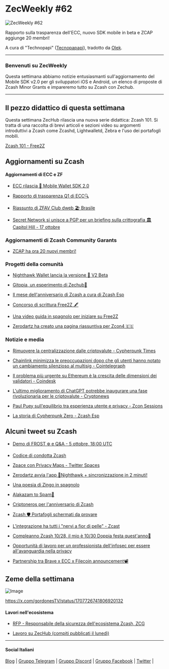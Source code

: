 # ZecWeekly #62

![ZecWeekly #62](https://substackcdn.com/image/fetch/f_auto,q_auto:good,fl_progressive:steep/https%3A%2F%2Fsubstack-post-media.s3.amazonaws.com%2Fpublic%2Fimages%2Fdaa24779-7a4f-4a34-85d0-8ddcf66eb053_1280x720.png)

Rapporto sulla trasparenza dell'ECC, nuovo SDK mobile in beta e ZCAP aggiunge 20 membri!

A cura di "Technopapi" ([Tecnopapapi](https://twitter.com/tecnopapapi)), tradotto da [Olek](https://twitter.com/an_Olek).

---

### Benvenuti su ZecWeekly
Questa settimana abbiamo notizie entusiasmanti sull'aggiornamento del Mobile SDK v2.0 per gli sviluppatori iOS e Android, un elenco di proposte di Zcash Minor Grants e impareremo tutto su Zcash con Zechub.

---

## Il pezzo didattico di questa settimana

Questa settimana ZecHub rilascia una nuova serie didattica: Zcash 101. Si tratta di una raccolta di brevi articoli e sezioni video su argomenti introduttivi a Zcash come Zcashd, Lightwalletd, Zebra e l'uso dei portafogli mobili.

[Zcash 101 - Free2Z](https://free2z.cash/ZecHub/zpage/zcash-101)

## Aggiornamenti su Zcash

#### Aggiornamenti di ECC e ZF

- [ECC rilascia 📱 Mobile Wallet SDK 2.0](https://forum.zcashcommunity.com/t/all-ecc-teams-focused-on-wallet-performance/42860/160)

- [Rapporto di trasparenza Q1 di ECC🔍](https://electriccoin.co/blog/ecc-transparency-report-for-q1-2023/)

- [Riassunto di ZFAV Club dweb 🏖️ Brasile](https://twitter.com/ZFAVClub/status/1707393422200369639)

- [Secret Network si unisce a PGP per un briefing sulla crittografia 🏛️ Capitol Hill - 17 ottobre](https://twitter.com/SecretNetwork/status/1707804067810902305)

### **Aggiornamenti di Zcash Community Garants**

- [ZCAP ha ora 20 nuovi membri!](https://forum.zcashcommunity.com/t/expanding-zcap/41710/79)

### **Progetti della comunità**

- [Nighthawk Wallet lancia la versione 🚀 V2 Beta](https://forum.zcashcommunity.com/t/nighthawk-apps-announces-the-revamped-nighthawk-wallet/45731)

- [Gitopia, un esperimento di Zechub🧪](https://free2z.cash/ZecHub/zpage/gitopia-a-zechub-experiment)

- [Il mese dell'anniversario di Zcash a cura di Zcash Esp](https://free2z.cash/zcashesp/zpage/mes-aniversario-de-zcash)

- [Concorso di scrittura Free2Z 🖋️](https://free2z.cash/zcashesp/zpage/mes-aniversario-de-zcash)

- [Una video guida in spagnolo per iniziare su Free2Z](https://free2z.cash/podcast/zpage/guia-para-tus-primeros-pasos-en-free2z)

- [Zerodartz ha creato una pagina riassuntiva per Zcon4 🇪🇸](https://free2z.com/zerodartz/zpage/do-not-read-zerodartz-longass-zcon4-story-it-will-take-a-while-to-read-it-lmeow)

### Notizie e media

- [Rimuovere la centralizzazione dalle criptovalute - Cypherpunk Times](https://www.cypherpunktimes.com/removing-centralisation-from-crypto/)

- [Chainlink minimizza le preoccupazioni dopo che gli utenti hanno notato un cambiamento silenzioso al multisig - Cointelegraph](https://cointelegraph.com/news/chainlink-garners-criticism-after-quiet-change-multisig)

- [Il problema più urgente su Ethereum è la crescita delle dimensioni dei validatori - Coindesk](https://www.coindesk.com/consensus-magazine/2023/09/29/the-most-pressing-issue-on-ethereum-is-validator-size-growth/)

- [L'ultimo miglioramento di ChatGPT potrebbe inaugurare una fase rivoluzionaria per le criptovalute - Cryptonews](https://cryptonews.com/news/could-chatgpts-latest-enhancement-herald-revolutionary-phase-for-crypto.htm)

- [Paul Puey sull'equilibrio tra esperienza utente e privacy - Zcon Sessions](https://www.youtube.com/shorts/YZmMNuhxhTY)

- [La storia di Cypherpunk Zero - Zcash Esp](https://zcashesp.com/cypherpunk-zero-la-historia-de-una-hacker-detras-de-una-coleccion-nft/)

## Alcuni tweet su Zcash

- [Demo di FROST ❄️ e Q&A - 5 ottobre, 18:00 UTC](https://x.com/ZcashFoundation/status/1707455401229172898)

- [Codice di condotta Zcash](https://x.com/gordonesTV/status/1707011523514601851)

- [Zpace con Privacy Maps - Twitter Spaces](https://twitter.com/zcashesp/status/1707168427641655399)

- [Zerodartz avvia l'app 🦅Nighthawk + sincronizzazione in 2 minuti!](https://twitter.com/zerodartz/status/1707776853392441821)

- [Una poesia di Zingo in spagnolo](https://x.com/Lexaleth/status/1707209980581945697)

- [Alakazam to Spam🧙](https://x.com/zksquirrel/status/1706745769678848205)

- [Criptoneros per l'anniversario di Zcash](https://x.com/Criptoneros/status/1707536202671206527)

- [Zcash 🛡️ Portafogli schermati da provare](https://x.com/ZecHub/status/1706387020409450806)

- [L'integrazione ha tutti i "nervi a fior di pelle" - Zcast](https://twitter.com/robmarn/status/1707921094642929927)

- [Compleanno Zcash 10/28, il mio è 10/30 Doppia festa quest'anno🎂](https://twitter.com/gordonesTV/status/1707915471364788243)

- [Opportunità di lavoro per un professionista dell'infosec per essere all'avanguardia nella privacy](https://twitter.com/zooko/status/1707410918727151979)

- [Partnership tra Brave x ECC x Filecoin announcement📽️](https://twitter.com/TrendsXBT/status/1707860529656574221)

## Zeme della settimana

![Image](https://substackcdn.com/image/fetch/f_auto,q_auto:good,fl_progressive:steep/https%3A%2F%2Fsubstack-post-media.s3.amazonaws.com%2Fpublic%2Fimages%2F32054d0b-3f2c-48eb-bcc3-bd4bfc5a4d21_945x1076.jpeg)

<https://x.com/gordonesTV/status/1707726741806920132>

#### Lavori nell'ecosistema

- [RFP - Responsabile della sicurezza dell'ecosistema Zcash, ZCG](https://forum.zcashcommunity.com/t/rfp-zcash-ecosystem-security-lead-2023/45723)

- [Lavoro su ZecHub (compiti pubblicati il lunedì)](https://dework.zechub.org/)

---

#### Social Italiani

[Blog](https://zcashitalia.com/) | [Gruppo Telegram](https://t.me/zcashita) | [Gruppo Discord](https://discord.com/channels/978714252934258779/1091806217359347802) | [Gruppo Facebook](https://www.facebook.com/groups/zecitalia) | [Twitter](https://twitter.com/InsideZcash) |
